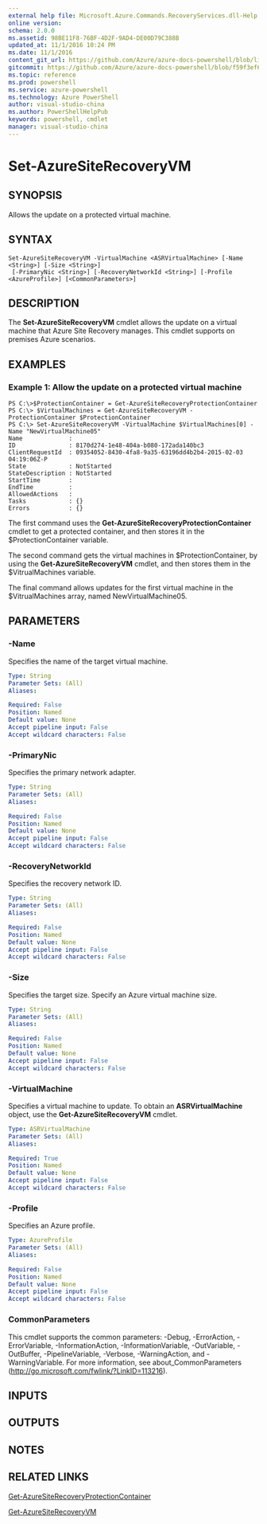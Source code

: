 ```yaml
---
external help file: Microsoft.Azure.Commands.RecoveryServices.dll-Help.xml
online version: 
schema: 2.0.0
ms.assetid: 98BE11F8-76BF-4D2F-9AD4-DE00D79C388B
updated_at: 11/1/2016 10:24 PM
ms.date: 11/1/2016
content_git_url: https://github.com/Azure/azure-docs-powershell/blob/live/azureps-cmdlets-docs/ServiceManagement/Azure.SiteRecovery/v0.9.8/Set-AzureSiteRecoveryVM.md
gitcommit: https://github.com/Azure/azure-docs-powershell/blob/f59f3ef60bc592383812213e69fd77ba950759ed/azureps-cmdlets-docs/ServiceManagement/Azure.SiteRecovery/v0.9.8/Set-AzureSiteRecoveryVM.md
ms.topic: reference
ms.prod: powershell
ms.service: azure-powershell
ms.technology: Azure PowerShell
author: visual-studio-china
ms.author: PowerShellHelpPub
keywords: powershell, cmdlet
manager: visual-studio-china
---
```


# Set-AzureSiteRecoveryVM

## SYNOPSIS
Allows the update on a protected virtual machine.

## SYNTAX

```
Set-AzureSiteRecoveryVM -VirtualMachine <ASRVirtualMachine> [-Name <String>] [-Size <String>]
 [-PrimaryNic <String>] [-RecoveryNetworkId <String>] [-Profile <AzureProfile>] [<CommonParameters>]
```

## DESCRIPTION
The **Set-AzureSiteRecoveryVM** cmdlet allows the update on a virtual machine that Azure Site Recovery manages.
This cmdlet supports on premises Azure scenarios.

## EXAMPLES

### Example 1: Allow the update on a protected virtual machine
```
PS C:\>$ProtectionContainer = Get-AzureSiteRecoveryProtectionContainer
PS C:\> $VirtualMachines = Get-AzureSiteRecoveryVM -ProtectionContainer $ProtectionContainer 
PS C:\> Set-AzureSiteRecoveryVM -VirtualMachine $VirtualMachines[0] -Name "NewVirtualMachine05"
Name             : 
ID               : 8170d274-1e48-404a-b080-172ada140bc3
ClientRequestId  : 09354052-8430-4fa8-9a35-63196dd4b2b4-2015-02-03 04:19:06Z-P
State            : NotStarted
StateDescription : NotStarted
StartTime        : 
EndTime          : 
AllowedActions   : 
Tasks            : {}
Errors           : {}
```

The first command uses the **Get-AzureSiteRecoveryProtectionContainer** cmdlet to get a protected container, and then stores it in the $ProtectionContainer variable.

The second command gets the virtual machines in $ProtectionContainer, by using the **Get-AzureSiteRecoveryVM** cmdlet, and then stores them in the $VitrualMachines variable.

The final command allows updates for the first virtual machine in the $VitrualMachines array, named NewVirtualMachine05.

## PARAMETERS

### -Name
Specifies the name of the target virtual machine.

```yaml
Type: String
Parameter Sets: (All)
Aliases: 

Required: False
Position: Named
Default value: None
Accept pipeline input: False
Accept wildcard characters: False
```

### -PrimaryNic
Specifies the primary network adapter.

```yaml
Type: String
Parameter Sets: (All)
Aliases: 

Required: False
Position: Named
Default value: None
Accept pipeline input: False
Accept wildcard characters: False
```

### -RecoveryNetworkId
Specifies the recovery network ID.

```yaml
Type: String
Parameter Sets: (All)
Aliases: 

Required: False
Position: Named
Default value: None
Accept pipeline input: False
Accept wildcard characters: False
```

### -Size
Specifies the target size.
Specify an Azure virtual machine size.

```yaml
Type: String
Parameter Sets: (All)
Aliases: 

Required: False
Position: Named
Default value: None
Accept pipeline input: False
Accept wildcard characters: False
```

### -VirtualMachine
Specifies a virtual machine to update.
To obtain an **ASRVirtualMachine** object, use the **Get-AzureSiteRecoveryVM** cmdlet.

```yaml
Type: ASRVirtualMachine
Parameter Sets: (All)
Aliases: 

Required: True
Position: Named
Default value: None
Accept pipeline input: False
Accept wildcard characters: False
```

### -Profile
Specifies an Azure profile.

```yaml
Type: AzureProfile
Parameter Sets: (All)
Aliases: 

Required: False
Position: Named
Default value: None
Accept pipeline input: False
Accept wildcard characters: False
```

### CommonParameters
This cmdlet supports the common parameters: -Debug, -ErrorAction, -ErrorVariable, -InformationAction, -InformationVariable, -OutVariable, -OutBuffer, -PipelineVariable, -Verbose, -WarningAction, and -WarningVariable. For more information, see about_CommonParameters (http://go.microsoft.com/fwlink/?LinkID=113216).

## INPUTS

## OUTPUTS

## NOTES

## RELATED LINKS

[Get-AzureSiteRecoveryProtectionContainer](xref:ServiceManagement/Azure.SiteRecovery/v0.9.8/Get-AzureSiteRecoveryProtectionContainer.md)

[Get-AzureSiteRecoveryVM](xref:ServiceManagement/Azure.SiteRecovery/v0.9.8/Get-AzureSiteRecoveryVM.md)


